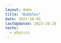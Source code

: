 ```yaml
---
layout: demo
title: "Bubbles"
date: 2023-10-01
lastUpdated: 2023-10-29
techs: 
  - physics
---
```




